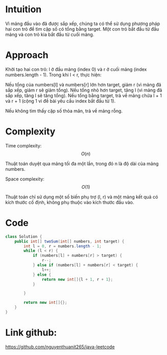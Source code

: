 # Intuition

<!-- Describe your first thoughts on how to solve this problem. -->
Vì mảng đầu vào đã được sắp xếp, chúng ta có thể sử dụng phương pháp hai con trỏ để tìm cặp số có tổng bằng target. Một
con trỏ bắt đầu từ đầu mảng và con trỏ kia bắt đầu từ cuối mảng.

# Approach

<!-- Describe your approach to solving the problem. -->

Khởi tạo hai con trỏ: l ở đầu mảng (index 0) và r ở cuối mảng (index numbers.length - 1).
Trong khi l < r, thực hiện:

Nếu tổng của numbers[l] và numbers[r] lớn hơn target, giảm r (vì mảng đã sắp xếp, giảm r sẽ giảm tổng).
Nếu tổng nhỏ hơn target, tăng l (vì mảng đã sắp xếp, tăng l sẽ tăng tổng).
Nếu tổng bằng target, trả về mảng chứa l + 1 và r + 1 (cộng 1 vì đề bài yêu cầu index bắt đầu từ 1).

Nếu không tìm thấy cặp số thỏa mãn, trả về mảng rỗng.

# Complexity

Time complexity: $$O(n)$$

<!-- Add your time complexity here, e.g. $$O(n)$$ -->
Thuật toán duyệt qua mảng tối đa một lần, trong đó n là độ dài của mảng numbers.

Space complexity: $$O(1)$$

<!-- Add your space complexity here, e.g. $$O(n)$$ -->
Thuật toán chỉ sử dụng một số biến phụ trợ (l, r) và một mảng kết quả có kích thước cố định, không phụ thuộc vào kích
thước đầu vào.

# Code

```java []
class Solution {
    public int[] twoSum(int[] numbers, int target) {
        int l = 0, r = numbers.length - 1;
        while (l < r) {
            if (numbers[l] + numbers[r] > target) {
                r--;
            } else if (numbers[l] + numbers[r] < target) {
                l++;
            } else {
                return new int[]{l + 1, r + 1};
            }

        }

        return new int[]{};
    }
}
```

# Link github:

https://github.com/nguyenthuanit265/java-leetcode